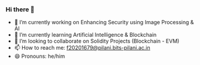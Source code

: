 ### Hi there 👋

- 🔭 I’m currently working on Enhancing Security using Image Processing & AI
- 🌱 I’m currently learning Artificial Intelligence & Blockchain
- 👯 I’m looking to collaborate on Solidity Projects (Blockchain - EVM)
- 📫 How to reach me: f20201679@pilani.bits-pilani.ac.in
- 😄 Pronouns: he/him

<!--
**Pratham-Oza/Pratham-Oza** is a ✨ _special_ ✨ repository because its `README.md` (this file) appears on your GitHub profile.

Here are some ideas to get you started:

- 🔭 I’m currently working on Enhancing Security using Image Processing & AI
- 🌱 I’m currently learning Artificial Intelligence & Blockchain
- 👯 I’m looking to collaborate on Solidity Projects (Blockchain - EVM)
- 🤔 I’m looking for help with ...
- 💬 Ask me about ...
- 📫 How to reach me: ...
- 😄 Pronouns: ...
- ⚡ Fun fact: ...
-->

